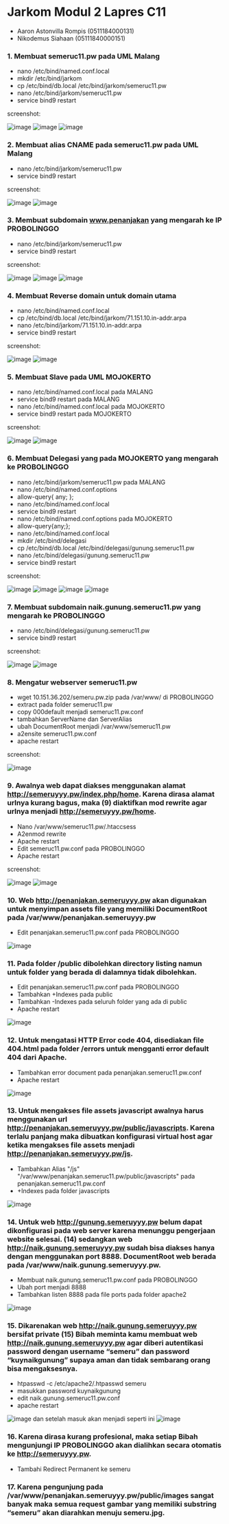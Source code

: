# Jarkom Modul 2 Lapres C11
- Aaron Astonvilla Rompis (0511184000131)
- Nikodemus Siahaan (05111840000151)

### 1.	Membuat semeruc11.pw pada UML Malang
-	nano /etc/bind/named.conf.local
-	mkdir /etc/bind/jarkom
-	cp /etc/bind/db.local /etc/bind/jarkom/semeruc11.pw
-	nano /etc/bind/jarkom/semeruc11.pw
-	service bind9 restart

screenshot:

![image](https://github.com/nicosiahaan/Jarkom_Modul2_Lapres_C11/blob/main/img/Screenshot_145.png)
![image](https://github.com/nicosiahaan/Jarkom_Modul2_Lapres_C11/blob/main/img/Screenshot_146.png)
![image](https://github.com/nicosiahaan/Jarkom_Modul2_Lapres_C11/blob/main/img/Screenshot_147.png)

### 2.	Membuat alias CNAME pada semeruc11.pw pada UML Malang
-	nano /etc/bind/jarkom/semeruc11.pw
-	service bind9 restart

screenshot:

![image](https://github.com/nicosiahaan/Jarkom_Modul2_Lapres_C11/blob/main/img/Screenshot_148.png)
![image](https://github.com/nicosiahaan/Jarkom_Modul2_Lapres_C11/blob/main/img/Screenshot_150.png)

### 3.	Membuat subdomain www.penanjakan yang mengarah ke IP PROBOLINGGO
-	nano /etc/bind/jarkom/semeruc11.pw
-	service bind9 restart

screenshot:

![image](https://github.com/nicosiahaan/Jarkom_Modul2_Lapres_C11/blob/main/img/Screenshot_151.png)
![image](https://github.com/nicosiahaan/Jarkom_Modul2_Lapres_C11/blob/main/img/Screenshot_152.png)
![image](https://github.com/nicosiahaan/Jarkom_Modul2_Lapres_C11/blob/main/img/Screenshot_153.png)


### 4.	Membuat Reverse domain untuk domain utama
-	nano /etc/bind/named.conf.local
-	cp /etc/bind/db.local /etc/bind/jarkom/71.151.10.in-addr.arpa
-	nano /etc/bind/jarkom/71.151.10.in-addr.arpa
-	service bind9 restart

screenshot:

![image](https://github.com/nicosiahaan/Jarkom_Modul2_Lapres_C11/blob/main/img/Screenshot_154.png)
![image](https://github.com/nicosiahaan/Jarkom_Modul2_Lapres_C11/blob/main/img/Screenshot_155.png)

### 5.	Membuat Slave pada UML MOJOKERTO
-	nano /etc/bind/named.conf.local pada MALANG
-	service bind9 restart pada MALANG
-	nano /etc/bind/named.conf.local pada MOJOKERTO
-	service bind9 restart pada MOJOKERTO

screenshot:

![image](https://github.com/nicosiahaan/Jarkom_Modul2_Lapres_C11/blob/main/img/Screenshot_156.png)
![image](https://github.com/nicosiahaan/Jarkom_Modul2_Lapres_C11/blob/main/img/Screenshot_157.png)



### 6.	Membuat Delegasi yang pada MOJOKERTO yang mengarah ke PROBOLINGGO
-	nano /etc/bind/jarkom/semeruc11.pw pada MALANG
-	nano /etc/bind/named.conf.options
-	allow-query{ any; };
-	nano /etc/bind/named.conf.local
-	service bind9 restart
-	nano /etc/bind/named.conf.options pada MOJOKERTO
-	allow-query{any;};
-	nano /etc/bind/named.conf.local
-	mkdir /etc/bind/delegasi
-	cp /etc/bind/db.local /etc/bind/delegasi/gunung.semeruc11.pw
-	nano /etc/bind/delegasi/gunung.semeruc11.pw
-	service bind9 restart

screenshot:

![image](https://github.com/nicosiahaan/Jarkom_Modul2_Lapres_C11/blob/main/img/Screenshot_158.png)
![image](https://github.com/nicosiahaan/Jarkom_Modul2_Lapres_C11/blob/main/img/Screenshot_159.png)
![image](https://github.com/nicosiahaan/Jarkom_Modul2_Lapres_C11/blob/main/img/Screenshot_160.png)
![image](https://github.com/nicosiahaan/Jarkom_Modul2_Lapres_C11/blob/main/img/Screenshot_161.png)



### 7.	Membuat subdomain naik.gunung.semeruc11.pw yang mengarah ke PROBOLINGGO
-	nano /etc/bind/delegasi/gunung.semeruc11.pw
-	service bind9 restart

screenshot:

![image](https://github.com/nicosiahaan/Jarkom_Modul2_Lapres_C11/blob/main/img/Screenshot_162.png)
![image](https://github.com/nicosiahaan/Jarkom_Modul2_Lapres_C11/blob/main/img/Screenshot_163.png)


### 8.	Mengatur webserver semeruc11.pw
-	wget 10.151.36.202/semeru.pw.zip pada /var/www/ di PROBOLINGGO
-	extract pada folder semeruc11.pw
-	copy 000default menjadi semeruc11.pw.conf
-	tambahkan ServerName dan ServerAlias
-	ubah DocumentRoot menjadi /var/www/semeruc11.pw
-	a2ensite semeruc11.pw.conf
-	apache restart

screenshot:

![image](https://github.com/nicosiahaan/Jarkom_Modul2_Lapres_C11/blob/main/img/no%208.jpg)

### 9.	Awalnya web dapat diakses menggunakan alamat http://semeruyyy.pw/index.php/home. Karena dirasa alamat urlnya kurang bagus, maka (9) diaktifkan mod rewrite agar urlnya menjadi http://semeruyyy.pw/home.
-	Nano /var/www/semeruc11.pw/.htaccsess
-	A2enmod rewrite
-	Apache restart
-	Edit semeruc11.pw.conf pada PROBOLINGGO
-	Apache restart

screenshot:

![image](https://github.com/nicosiahaan/Jarkom_Modul2_Lapres_C11/blob/main/img/9.1.jpg)
![image](https://github.com/nicosiahaan/Jarkom_Modul2_Lapres_C11/blob/main/img/9.2.jpg)

### 10.	Web http://penanjakan.semeruyyy.pw akan digunakan untuk menyimpan assets file yang memiliki DocumentRoot pada /var/www/penanjakan.semeruyyy.pw
-	Edit penanjakan.semeruc11.pw.conf pada PROBOLINGGO

![image](https://github.com/nicosiahaan/Jarkom_Modul2_Lapres_C11/blob/main/img/10.jpg)



### 11.	Pada folder /public dibolehkan directory listing namun untuk folder yang berada di dalamnya tidak dibolehkan.
-	Edit penanjakan.semeruc11.pw.conf pada PROBOLINGGO
-	Tambahkan +Indexes pada public
-	Tambahkan -Indexes pada seluruh folder yang ada di public
-	Apache restart

![image](https://github.com/nicosiahaan/Jarkom_Modul2_Lapres_C11/blob/main/img/10.jpg)

### 12.	Untuk mengatasi HTTP Error code 404, disediakan file 404.html pada folder /errors untuk mengganti error default 404 dari Apache.
-	Tambahkan error document pada penanjakan.semeruc11.pw.conf
-	Apache restart

![image](https://github.com/nicosiahaan/Jarkom_Modul2_Lapres_C11/blob/main/img/12.jpg)


### 13.	Untuk mengakses file assets javascript awalnya harus menggunakan url http://penanjakan.semeruyyy.pw/public/javascripts. Karena terlalu panjang maka dibuatkan konfigurasi virtual host agar ketika mengakses file assets menjadi http://penanjakan.semeruyyy.pw/js.
-	Tambahkan Alias "/js" "/var/www/penanjakan.semeruc11.pw/public/javascripts" pada penanjakan.semeruc11.pw.conf
-	+Indexes pada folder javascripts

![image](https://github.com/nicosiahaan/Jarkom_Modul2_Lapres_C11/blob/main/img/13.jpg)


### 14.	Untuk web http://gunung.semeruyyy.pw belum dapat dikonfigurasi pada web server karena menunggu pengerjaan website selesai. (14) sedangkan web http://naik.gunung.semeruyyy.pw sudah bisa diakses hanya dengan menggunakan port 8888. DocumentRoot web berada pada /var/www/naik.gunung.semeruyyy.pw.
-	Membuat naik.gunung.semeruc11.pw.conf pada PROBOLINGGO
-	Ubah port menjadi 8888
-	Tambahkan listen 8888 pada file ports pada folder apache2

![image](https://github.com/nicosiahaan/Jarkom_Modul2_Lapres_C11/blob/main/img/kuy%20naik.jpg)


### 15.	Dikarenakan web http://naik.gunung.semeruyyy.pw bersifat private (15) Bibah meminta kamu membuat web http://naik.gunung.semeruyyy.pw agar diberi autentikasi password dengan username “semeru” dan password “kuynaikgunung” supaya aman dan tidak sembarang orang bisa mengaksesnya.
-	htpasswd -c /etc/apache2/.htpasswd semeru
-	masukkan password kuynaikgunung
-	edit naik.gunung.semeruc11.pw.conf
-	apache restart


![image](https://github.com/nicosiahaan/Jarkom_Modul2_Lapres_C11/blob/main/img/naik.gunung.semeru11.pw8888.jpg)
dan setelah masuk akan menjadi seperti ini
![image](https://github.com/nicosiahaan/Jarkom_Modul2_Lapres_C11/blob/main/img/kuy%20naik.jpg)




### 16.	Karena dirasa kurang profesional, maka setiap Bibah mengunjungi IP PROBOLINGGO akan dialihkan secara otomatis ke http://semeruyyy.pw.
- Tambahi Redirect Permanent ke semeru

### 17.	Karena pengunjung pada /var/www/penanjakan.semeruyyy.pw/public/images sangat banyak maka semua request gambar yang memiliki substring “semeru” akan diarahkan menuju semeru.jpg.
